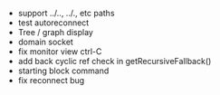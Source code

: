- support ../.., ../., etc paths
- test autoreconnect
- Tree / graph display
- domain socket
- fix monitor view ctrl-C
- add back cyclic ref check in getRecursiveFallback()
- starting block command
- fix reconnect bug

